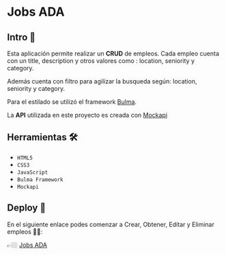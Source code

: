 # Jobs ADA
## Intro 📌
Esta aplicación permite realizar un **CRUD** de empleos. Cada empleo cuenta con un title, description y otros valores como : location, seniority y category.

Además cuenta con filtro para agilizar la busqueda según: location, seniority y category.

Para el estilado se utilizó el framework [Bulma](https://bulma.io/).

La **API** utilizada en este proyecto es creada con [Mockapi](https://mockapi.io/)

## Herramientas 🛠️
- `HTML5`
- `CSS3`
- `JavaScript`
- `Bulma Framework`
- `Mockapi`
## Deploy 🚀
En el siguiente enlace podes comenzar a Crear, Obtener, Editar y Eliminar empleos 🙌🏼:

👉🏼 [Jobs ADA](https://github.com/sami1793/jobs-ada)
